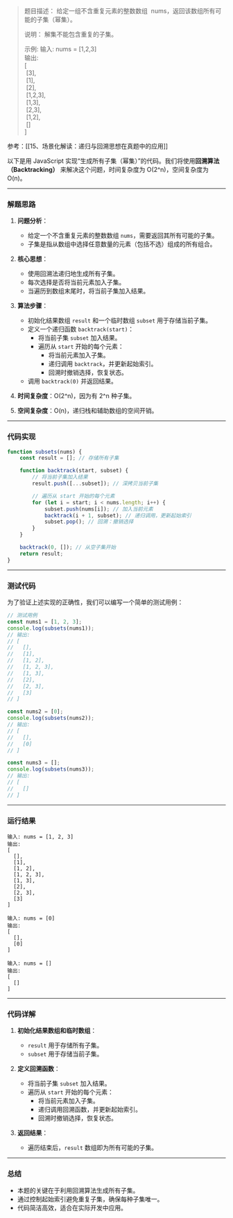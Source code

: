 
> 题目描述：
> 	给定一组不含重复元素的整数数组  nums，返回该数组所有可能的子集（幂集）。  
> 
> 说明：
> 	解集不能包含重复的子集。
> 
> 示例:
> 	输入: nums = [1,2,3]  
> 	输出:  
> 	[  
> 	 [3],  
> 	 [1],  
> 	 [2],  
> 	 [1,2,3],  
> 	 [1,3],  
> 	 [2,3],  
> 	 [1,2],  
> 	 []  
> 	]

参考：[[15、场景化解读：递归与回溯思想在真题中的应用]]

以下是用 JavaScript 实现“生成所有子集（幂集）”的代码。我们将使用**回溯算法（Backtracking）** 来解决这个问题，时间复杂度为 O(2^n)，空间复杂度为 O(n)。

---

### 解题思路

1. **问题分析**：
   - 给定一个不含重复元素的整数数组 `nums`，需要返回其所有可能的子集。
   - 子集是指从数组中选择任意数量的元素（包括不选）组成的所有组合。

2. **核心思想**：
   - 使用回溯法递归地生成所有子集。
   - 每次选择是否将当前元素加入子集。
   - 当遍历到数组末尾时，将当前子集加入结果。

3. **算法步骤**：
   - 初始化结果数组 `result` 和一个临时数组 `subset` 用于存储当前子集。
   - 定义一个递归函数 `backtrack(start)`：
     - 将当前子集 `subset` 加入结果。
     - 遍历从 `start` 开始的每个元素：
       - 将当前元素加入子集。
       - 递归调用 `backtrack`，并更新起始索引。
       - 回溯时撤销选择，恢复状态。
   - 调用 `backtrack(0)` 并返回结果。

4. **时间复杂度**：O(2^n)，因为有 2^n 种子集。
5. **空间复杂度**：O(n)，递归栈和辅助数组的空间开销。

---

### 代码实现

```javascript
function subsets(nums) {
    const result = []; // 存储所有子集

    function backtrack(start, subset) {
        // 将当前子集加入结果
        result.push([...subset]); // 深拷贝当前子集

        // 遍历从 start 开始的每个元素
        for (let i = start; i < nums.length; i++) {
            subset.push(nums[i]); // 加入当前元素
            backtrack(i + 1, subset); // 递归调用，更新起始索引
            subset.pop(); // 回溯：撤销选择
        }
    }

    backtrack(0, []); // 从空子集开始
    return result;
}
```

---

### 测试代码

为了验证上述实现的正确性，我们可以编写一个简单的测试用例：

```javascript
// 测试用例
const nums1 = [1, 2, 3];
console.log(subsets(nums1));
// 输出:
// [
//   [],
//   [1],
//   [1, 2],
//   [1, 2, 3],
//   [1, 3],
//   [2],
//   [2, 3],
//   [3]
// ]

const nums2 = [0];
console.log(subsets(nums2));
// 输出:
// [
//   [],
//   [0]
// ]

const nums3 = [];
console.log(subsets(nums3));
// 输出:
// [
//   []
// ]
```

---

### 运行结果

```plaintext
输入: nums = [1, 2, 3]
输出:
[
  [],
  [1],
  [1, 2],
  [1, 2, 3],
  [1, 3],
  [2],
  [2, 3],
  [3]
]
```

```plaintext
输入: nums = [0]
输出:
[
  [],
  [0]
]
```

```plaintext
输入: nums = []
输出:
[
  []
]
```

---

### 代码详解

1. **初始化结果数组和临时数组**：
   - `result` 用于存储所有子集。
   - `subset` 用于存储当前子集。

2. **定义回溯函数**：
   - 将当前子集 `subset` 加入结果。
   - 遍历从 `start` 开始的每个元素：
     - 将当前元素加入子集。
     - 递归调用回溯函数，并更新起始索引。
     - 回溯时撤销选择，恢复状态。

3. **返回结果**：
   - 遍历结束后，`result` 数组即为所有可能的子集。

---

### 总结

- 本题的关键在于利用回溯算法生成所有子集。
- 通过控制起始索引避免重复子集，确保每种子集唯一。
- 代码简洁高效，适合在实际开发中应用。